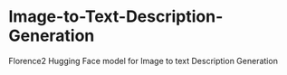 # Image-to-Text-Description-Generation
Florence2 Hugging Face model for Image to text Description Generation 
